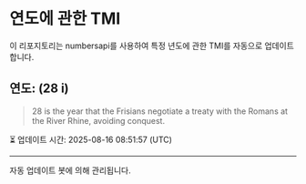 
# 연도에 관한 TMI

이 리포지토리는 numbersapi를 사용하여 특정 년도에 관한 TMI를 자동으로 업데이트합니다.

## 연도: (28 i)
> 28 is the year that the Frisians negotiate a treaty with the Romans at the River Rhine, avoiding conquest.

⏳ 업데이트 시간: 2025-08-16 08:51:57 (UTC)

---
자동 업데이트 봇에 의해 관리됩니다.
